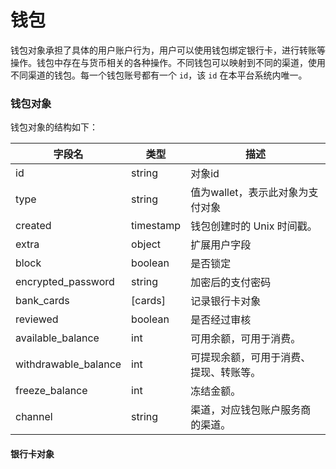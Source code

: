 # 钱包

钱包对象承担了具体的用户账户行为，用户可以使用钱包绑定银行卡，进行转账等操作。钱包中存在与货币相关的各种操作。不同钱包可以映射到不同的渠道，使用不同渠道的钱包。每一个钱包账号都有一个 `id`，该 `id` 在本平台系统内唯一。

### 钱包对象

钱包对象的结构如下：

| 字段名               | 类型      | 描述                                   |
| -------------------- | --------- | -------------------------------------- |
| id                   | string    | 对象id                                 |
| type                 | string    | 值为wallet，表示此对象为支付对象       |
| created              | timestamp | 钱包创建时的 Unix 时间戳。             |
| extra                | object    | 扩展用户字段                           |
| block                | boolean   | 是否锁定                               |
| encrypted_password   | string    | 加密后的支付密码                       |
| bank_cards           | [cards]   | 记录银行卡对象                         |
| reviewed             | boolean   | 是否经过审核                           |
| available_balance    | int       | 可用余额，可用于消费。                 |
| withdrawable_balance | int       | 可提现余额，可用于消费、提现、转账等。 |
| freeze_balance       | int       | 冻结金额。                             |
| channel              | string    | 渠道，对应钱包账户服务商的渠道。       |

#### 银行卡对象



